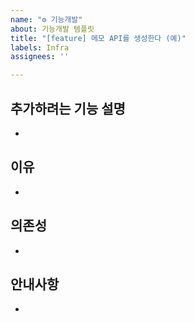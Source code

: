 ```yaml
---
name: "⚙ 기능개발"
about: 기능개발 템플릿
title: "[feature] 메모 API를 생성한다 (예)"
labels: Infra
assignees: ''

---
```


## 추가하려는 기능 설명
- 

## 이유
- 

## 의존성
- 

## 안내사항
-
